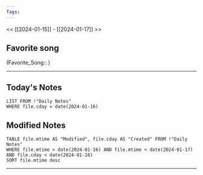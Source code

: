 ```yaml
---
Tags:
---
```

<< [[2024-01-15]] - [[2024-01-17]] >>
## Favorite song
(Favorite_Song:: )

___
## Today's Notes
```dataview
LIST FROM !"Daily Notes"
WHERE file.cday = date(2024-01-16)
```
## Modified Notes
```dataview
TABLE file.mtime AS "Modified", file.cday AS "Created" FROM !"Daily Notes" 
WHERE file.mtime > date(2024-01-16) AND file.mtime < date(2024-01-17) AND file.cday < date(2024-01-16)
SORT file.mtime desc
```
___
